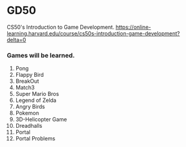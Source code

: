 # GD50
CS50's Introduction to Game Development.
https://online-learning.harvard.edu/course/cs50s-introduction-game-development?delta=0

### Games will be learned.
1. Pong
2. Flappy Bird
3. BreakOut
4. Match3
5. Super Mario Bros
6. Legend of Zelda
7. Angry Birds
8. Pokemon
9. 3D-Helicopter Game
10. Dreadhalls
11. Portal
12. Portal Problems
